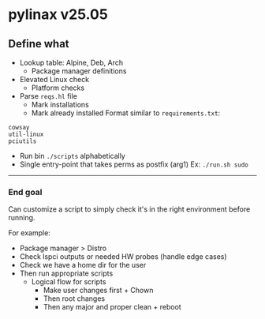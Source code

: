# pylinax v25.05

## Define what
- Lookup table: Alpine, Deb, Arch
  - Package manager definitions
- Elevated Linux check
  - Platform checks 
- Parse `reqs.hl` file
  - Mark installations
  - Mark already installed
Format similar to `requirements.txt`:
```
cowsay
util-linux
pciutils
```

- Run bin `./scripts` alphabetically
- Single entry-point that takes perms as postfix (arg1)
Ex: `./run.sh sudo`

---

### End goal

Can customize a script to simply check it's in the right environment before running. 

For example:
- Package manager > Distro
- Check lspci outputs or needed HW probes (handle edge cases)
- Check we have a home dir for the user
- Then run appropriate scripts
  - Logical flow for scripts 
    - Make user changes first + Chown
    - Then root changes
    - Then any major and proper clean + reboot
